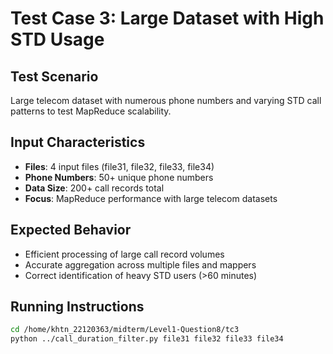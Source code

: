 # Test Case 3: Large Dataset with High STD Usage

## Test Scenario
Large telecom dataset with numerous phone numbers and varying STD call patterns to test MapReduce scalability.

## Input Characteristics
- **Files**: 4 input files (file31, file32, file33, file34)
- **Phone Numbers**: 50+ unique phone numbers
- **Data Size**: 200+ call records total
- **Focus**: MapReduce performance with large telecom datasets

## Expected Behavior
- Efficient processing of large call record volumes
- Accurate aggregation across multiple files and mappers
- Correct identification of heavy STD users (>60 minutes)

## Running Instructions
```bash
cd /home/khtn_22120363/midterm/Level1-Question8/tc3
python ../call_duration_filter.py file31 file32 file33 file34
```
